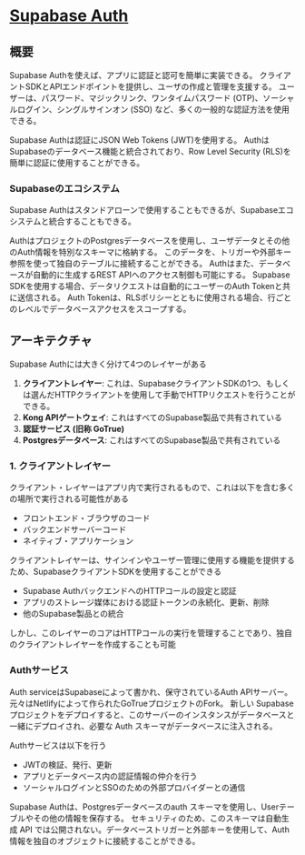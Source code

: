 # [Supabase Auth](https://supabase.com/docs/guides/auth)

## 概要

Supabase Authを使えば、アプリに認証と認可を簡単に実装できる。 クライアントSDKとAPIエンドポイントを提供し、ユーザの作成と管理を支援する。
ユーザーは、パスワード、マジックリンク、ワンタイムパスワード (OTP)、ソーシャルログイン、シングルサインオン (SSO) など、多くの一般的な認証方法を使用できる。

Supabase Authは認証にJSON Web Tokens (JWT)を使用する。 AuthはSupabaseのデータベース機能と統合されており、Row Level Security (RLS)を簡単に認証に使用することができる。

### Supabaseのエコシステム

Supabase Authはスタンドアローンで使用することもできるが、Supabaseエコシステムと統合することもできる。

AuthはプロジェクトのPostgresデータベースを使用し、ユーザデータとその他のAuth情報を特別なスキーマに格納する。 このデータを、トリガーや外部キー参照を使って独自のテーブルに接続することができる。
Authはまた、データベースが自動的に生成するREST APIへのアクセス制御も可能にする。 Supabase SDKを使用する場合、データリクエストは自動的にユーザーのAuth Tokenと共に送信される。 Auth Tokenは、RLSポリシーとともに使用される場合、行ごとのレベルでデータベースアクセスをスコープする。

## アーキテクチャ

Supabase Authには大きく分けて4つのレイヤーがある

1. **クライアントレイヤー**: これは、SupabaseクライアントSDKの1つ、もしくは選んだHTTPクライアントを使用して手動でHTTPリクエストを行うことができる。
2. **Kong APIゲートウェイ**: これはすべてのSupabase製品で共有されている
3. **認証サービス (旧称 GoTrue)**
4. **Postgresデータベース**: これはすべてのSupabase製品で共有されている

### 1. クライアントレイヤー

クライアント・レイヤーはアプリ内で実行されるもので、これは以下を含む多くの場所で実行される可能性がある

- フロントエンド・ブラウザのコード
- バックエンドサーバーコード
- ネイティブ・アプリケーション

クライアントレイヤーは、サインインやユーザー管理に使用する機能を提供するため、SupabaseクライアントSDKを使用することができる

- Supabase AuthバックエンドへのHTTPコールの設定と認証
- アプリのストレージ媒体における認証トークンの永続化、更新、削除
- 他のSupabase製品との統合

しかし、このレイヤーのコアはHTTPコールの実行を管理することであり、独自のクライアントレイヤーを作成することも可能

### Authサービス

Auth serviceはSupabaseによって書かれ、保守されているAuth APIサーバー。 元々はNetlifyによって作られたGoTrueプロジェクトのFork。
新しい Supabase プロジェクトをデプロイすると、このサーバーのインスタンスがデータベースと一緒にデプロイされ、必要な Auth スキーマがデータベースに注入される。

Authサービスは以下を行う

- JWTの検証、発行、更新
- アプリとデータベース内の認証情報の仲介を行う
- ソーシャルログインとSSOのための外部プロバイダーとの通信

Supabase Authは、Postgresデータベースのauth スキーマを使用し、Userテーブルやその他の情報を保存する。 セキュリティのため、このスキーマは自動生成 API では公開されない。データベーストリガーと外部キーを使用して、Auth情報を独自のオブジェクトに接続することができる。 
